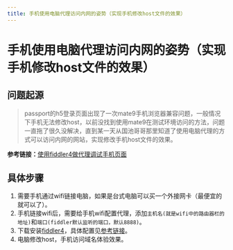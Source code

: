 ```yaml
---
title: 手机使用电脑代理访问内网的姿势（实现手机修改host文件的效果）
---
```

# 手机使用电脑代理访问内网的姿势（实现手机修改host文件的效果）

## 问题起源

>passport的h5登录页面出现了一次mate9手机浏览器兼容问题，一般情况下手机无法修改host，以前没找到使用mate9在测试环境访问的方法，问题一直拖了很久没解决，直到某一天从国池哥哥那里知道了使用电脑代理的方式可以访问内网的网站，实现修改手机host文件的效果。

**参考链接：**[使用fiddler4做代理调试手机页面](https://www.cnblogs.com/biglion/p/5977137.html)

## 具体步骤

1. 需要手机通过wifi链接电脑，如果是台式电脑可以买一个外接网卡（最便宜的就可以了）。
2. 手机链接wifi后，需要给手机wifi配置代理，添加`主机名(就是wifi中的路由器栏的地址)`和`端口(fiddler默认监听的端口，默认8888)`。
3. 下载安装[fiddler4](https://www.telerik.com/download/fiddler)，具体配置见[参考链接](https://www.cnblogs.com/biglion/p/5977137.html)。
4. 电脑修改host，手机访问域名体验效果。